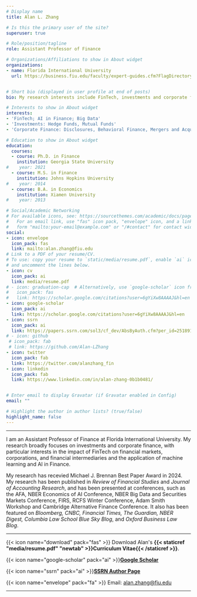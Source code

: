 ```yaml
---
# Display name
title: Alan L. Zhang

# Is this the primary user of the site?
superuser: true

# Role/position/tagline
role: Assistant Professor of Finance

# Organizations/Affiliations to show in About widget
organizations:
- name: Florida International University
  url: https://business.fiu.edu/faculty/expert-guides.cfm?FlagDirectory=Display&EMP=zhangl2


# Short bio (displayed in user profile at end of posts)
bio: My research interests include FinTech, investments and corporate finance.

# Interests to show in About widget
interests:
- 'FinTech; AI in Finance; Big Data'
- 'Investments: Hedge Funds, Mutual Funds'
- 'Corporate Finance: Disclosures, Behavioral Finance, Mergers and Acquisitions'

# Education to show in About widget
education:
  courses:
  - course: Ph.D. in Finance
    institution: Georgia State University
#    year: 2021
  - course: M.S. in Finance
    institution: Johns Hopkins University 
#    year: 2014
  - course: B.A. in Economics
    institution: Xiamen University
#    year: 2013

# Social/Academic Networking
# For available icons, see: https://sourcethemes.com/academic/docs/page-builder/#icons
#   For an email link, use "fas" icon pack, "envelope" icon, and a link in the
#   form "mailto:your-email@example.com" or "/#contact" for contact widget.
social:
- icon: envelope
  icon_pack: fas
  link: mailto:alan.zhang@fiu.edu
# Link to a PDF of your resume/CV.
# To use: copy your resume to `static/media/resume.pdf`, enable `ai` icons in `params.toml`, 
# and uncomment the lines below.
- icon: cv
  icon_pack: ai
  link: media/resume.pdf
# - icon: graduation-cap  # Alternatively, use `google-scholar` icon from `ai` icon pack
#   icon_pack: fas
#   link: https://scholar.google.com/citations?user=6gYiXw8AAAAJ&hl=en
- icon: google-scholar
  icon_pack: ai
  link: https://scholar.google.com/citations?user=6gYiXw8AAAAJ&hl=en
- icon: ssrn
  icon_pack: ai
  link: https://papers.ssrn.com/sol3/cf_dev/AbsByAuth.cfm?per_id=2518912 
# - icon: github
 # icon_pack: fab
 # link: https://github.com/Alan-LZhang
- icon: twitter
  icon_pack: fab
  link: https://twitter.com/alanzhang_fin
- icon: linkedin
  icon_pack: fab
  link: https://www.linkedin.com/in/alan-zhang-0b1b0481/


# Enter email to display Gravatar (if Gravatar enabled in Config)
email: ""

# Highlight the author in author lists? (true/false)
highlight_name: false
---
```

________________________________________________________________________________________________________________
I am an Assistant Professor of Finance at Florida International University. My research broadly focuses on investments and corporate finance, with particular interests in the impact of FinTech on financial markets, corporations, and financial intermediaries and the application of machine learning and AI in Finance.

My research has recevied Michael J. Brennan Best Paper Award in 2024. My research has been published in *Review of Financial Studies* and *Journal of Accounting Research*, and has been presented at conferences, such as the AFA, NBER Economics of AI Conference, NBER Big Data and Securities Markets Conference, FIRS, RCFS Winter Conference, Adam Smith Workshop and Cambridge Alternative Finance Conference. It also has been featured on *Bloomberg, CNBC, Financial Times, The Guardian, NBER Digest, Columbia Law School Blue Sky Blog*, and *Oxford Business Law Blog*.

_______________________________________________________________________________________________________________


{{< icon name="download" pack="fas" >}} Download Alan's **{{< staticref "media/resume.pdf" "newtab" >}}Curriculum Vitae{{< /staticref >}}**.

{{< icon name="google-scholar" pack="ai" >}}[**Google Scholar**](https://scholar.google.com/citations?user=6gYiXw8AAAAJ&hl=en)

{{< icon name="ssrn" pack="ai" >}}[**SSRN Author Page**](https://papers.ssrn.com/sol3/cf_dev/AbsByAuth.cfm?per_id=2518912)

{{< icon name="envelope" pack="fa" >}} Email: [alan.zhang@fiu.edu](mailto:alan.zhang@fiu.edu)

________________________________________________________________________________________________________________
